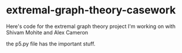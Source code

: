 # extremal-graph-theory-casework

Here's code for the extremal graph theory project I'm working on with Shivam Mohite and Alex Cameron

the p5.py file has the important stuff.
